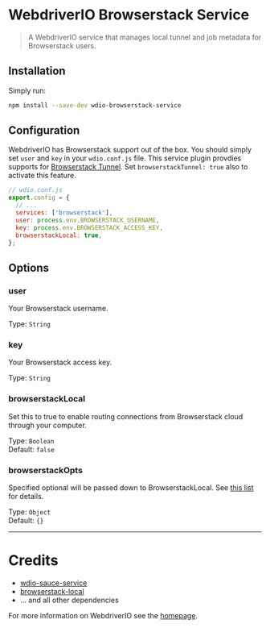 WebdriverIO Browserstack Service
==========

> A WebdriverIO service that manages local tunnel and job metadata for Browserstack users.

## Installation

Simply run:

```bash
npm install --save-dev wdio-browserstack-service
```

## Configuration

WebdriverIO has Browserstack support out of the box. You should simply set `user` and `key` in your `wdio.conf.js` file. This service plugin provdies supports for [Browserstack Tunnel](https://wiki.saucelabs.com/display/DOCS/Using+Sauce+Connect+for+Testing+Behind+the+Firewall+or+on+Localhost). Set `browserstackTunnel: true` also to activate this feature.

```js
// wdio.conf.js
export.config = {
  // ...
  services: ['browserstack'],
  user: process.env.BROWSERSTACK_USERNAME,
  key: process.env.BROWSERSTACK_ACCESS_KEY,
  browserstackLocal: true,
};
```

## Options

### user
Your Browserstack username.

Type: `String`

### key
Your Browserstack access key.

Type: `String`

### browserstackLocal
Set this to true to enable routing connections from Browserstack cloud through your computer.

Type: `Boolean`<br>
Default: `false`

### browserstackOpts
Specified optional will be passed down to BrowserstackLocal. See [this list](https://www.browserstack.com/local-testing#modifiers) for details.

Type: `Object`<br>
Default: `{}`

----

# Credits

- [wdio-sauce-service](https://github.com/webdriverio/wdio-sauce-service)
- [browserstack-local](https://github.com/browserstack/browserstack-local-nodejs)
- ... and all other dependencies

For more information on WebdriverIO see the [homepage](http://webdriver.io).
